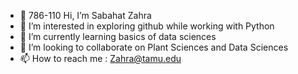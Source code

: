 - 👋  786-110
Hi, I’m Sabahat Zahra
- 👀 I’m interested in exploring github while working with Python
- 🌱 I’m currently learning basics of data sciences
- 💞️ I’m looking to collaborate on Plant Sciences and Data Sciences  
- 📫 How to reach me : Zahra@tamu.edu 

<!---
sabahatzahra72/sabahatzahra72 is a ✨ special ✨ repository because its `README.md` (this file) appears on your GitHub profile.
You can click the Preview link to take a look at your changes.
--->
